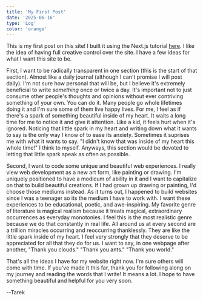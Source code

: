 ```yaml
---
title: 'My First Post'
date: '2025-06-16'
type: 'Log'
color: 'orange'
---
```

 
This is my first post on this site! I built it using the Next.js tutorial [here](nextjs.org/learn/pages-router). I like the idea of having full creative control over the site. I have a few ideas for what I want this site to be. 

First, I want to be radically transparent in one section (this is the start of that section). Almost like a daily journal (although I can't promise I will post daily). I'm not sure how personal that will be, but I believe it's extremely beneficial to write *something* once or twice a day. It's important not to just consume other people's thoughts and opinions without ever contriving something of your own. You can do it. Many people go whole lifetimes doing it and I'm sure some of them live happy lives. For me, I feel as if there's a spark of something beautiful inside of my heart. It waits a long time for me to notice it and give it attention. Like a kid, it feels hurt when it's ignored. Noticing that little spark in my heart and writing down what it wants to say is the only way I know of to ease its anxiety. Sometimes it suprises me with what it wants to say. "I didn't know that was inside of my heart this whole time!" I think to myself. Anyways, this section would be devoted to letting that little spark speak as often as possible.

Second, I want to code some unique and beautiful web experiences. I really view web development as a new art form, like painting or drawing. I'm uniquely positioned to have a modicum of ability in it and I want to capitalize on that to build beautiful creations. If I had grown up drawing or painting, I'd choose those mediums instead. As it turns out, I happened to build websites since I was a teenager so its the medium I have to work with. I want these experiences to be educational, poetic, and awe-inspiring. My favorite genre of literature is magical realism because it treats magical, extraordinary occurrences as everyday monotonies. I feel this is the most realistic genre because we do that constantly in real life. All around us at every second are a trillion miracles occurring and reoccurring thanklessly. They are like the little spark inside of my heart. I feel very strongly that they deserve to be appreciated for all that they do for us. I want to say, in one webpage after another, "Thank you clouds." "Thank you ants." "Thank you world."

That's all the ideas I have for my website right now. I'm sure others will come with time. If you've made it this far, thank you for following along on my journey and reading the words that I write! It means a lot. I hope to have something beautiful and helpful for you very soon.

--Tarek